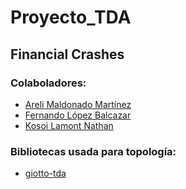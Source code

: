 Proyecto_TDA
==============

Financial Crashes
-----------------

### Colaboladores:
* [Areli Maldonado Martínez](https://github.com/Violetwine)
* [Fernando López Balcazar](https://github.com/FernandoLopBa)
* [Kosoi Lamont Nathan](https://github.com/NathanKosoi)

### Bibliotecas usada para topología:
* [giotto-tda](https://giotto-ai.github.io/gtda-docs/0.5.1/installation.html)
